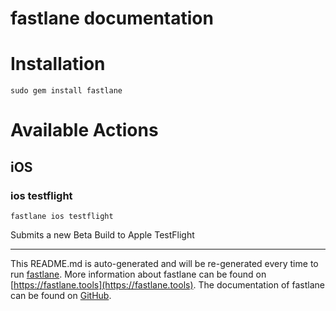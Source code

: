 fastlane documentation
================
# Installation
```
sudo gem install fastlane
```
# Available Actions
## iOS
### ios testflight
```
fastlane ios testflight
```
Submits a new Beta Build to Apple TestFlight

----

This README.md is auto-generated and will be re-generated every time to run [fastlane](https://fastlane.tools).
More information about fastlane can be found on [https://fastlane.tools](https://fastlane.tools).
The documentation of fastlane can be found on [GitHub](https://github.com/fastlane/fastlane/tree/master/fastlane).